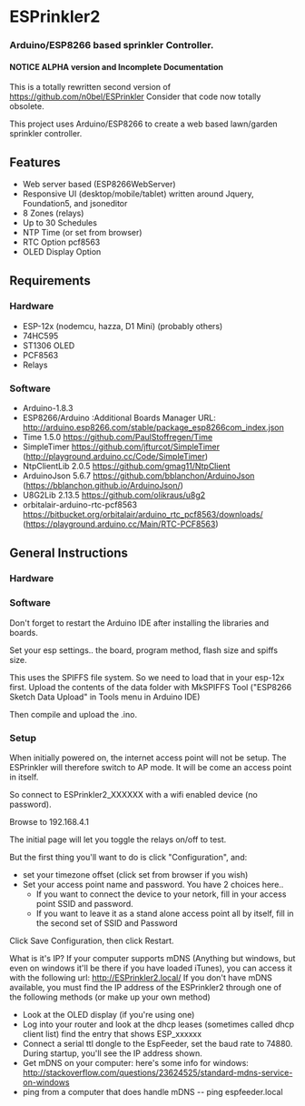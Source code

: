 # ESPrinkler2
### Arduino/ESP8266 based sprinkler Controller.

#### NOTICE ALPHA version and Incomplete Documentation

This is a totally rewritten second version of https://github.com/n0bel/ESPrinkler Consider that code now totally obsolete.

This project uses Arduino/ESP8266 to create a web based lawn/garden sprinkler controller.

## Features

* Web server based (ESP8266WebServer)
* Responsive UI (desktop/mobile/tablet) written around Jquery, Foundation5, and jsoneditor
* 8 Zones (relays)
* Up to 30 Schedules
* NTP Time (or set from browser)
* RTC Option pcf8563
* OLED Display Option

## Requirements

### Hardware

* ESP-12x (nodemcu, hazza, D1 Mini) (probably others)
* 74HC595
* ST1306 OLED
* PCF8563
* Relays


### Software
* Arduino-1.8.3
* ESP8266/Arduino :Additional Boards Manager URL: http://arduino.esp8266.com/stable/package_esp8266com_index.json
* Time 1.5.0 https://github.com/PaulStoffregen/Time
* SimpleTimer https://github.com/jfturcot/SimpleTimer (http://playground.arduino.cc/Code/SimpleTimer)
* NtpClientLib 2.0.5 https://github.com/gmag11/NtpClient
* ArduinoJson 5.6.7 https://github.com/bblanchon/ArduinoJson (https://bblanchon.github.io/ArduinoJson/)
* U8G2Lib 2.13.5 https://github.com/olikraus/u8g2
* orbitalair-arduino-rtc-pcf8563  https://bitbucket.org/orbitalair/arduino_rtc_pcf8563/downloads/ (https://playground.arduino.cc/Main/RTC-PCF8563)



## General Instructions

### Hardware


### Software
Don't forget to restart the Arduino IDE after installing the libraries and boards.

Set your esp settings.. the board, program method, flash size and spiffs size.

This uses the SPIFFS file system.  So we need to load that in your esp-12x first.
Upload the contents of the data folder with MkSPIFFS Tool ("ESP8266 Sketch Data Upload" in Tools menu in Arduino IDE)

Then compile and upload the .ino.

### Setup

When initially powered on, the internet access point will not be setup.  The ESPrinkler will therefore switch to AP mode.   It will be come an access point
in itself.

So connect to ESPrinkler2_XXXXXX with a wifi enabled device (no password).

Browse to 192.168.4.1

The initial page will let you toggle the relays on/off to test.

But the first thing you'll want to do is click "Configuration", and:
* set your timezone offset (click set from browser if you wish)
* Set your access point name and password. You have 2 choices here..
  * If you want to connect the device to your netork, fill in your access point SSID and password.
  * If you want to leave it as a stand alone access point all by itself, fill in the second set of SSID and Password

Click Save Configuration, then click Restart.

What is it's IP?  If your computer supports mDNS (Anything but windows, but even
on windows it'll be there if you have loaded iTunes), you can access it with the following
url: http://ESPrinkler2.local/  If you don't have mDNS available, you must find the IP address of the ESPrinkler2 through one of the following methods (or make up your own method)

* Look at the OLED display (if you're using one)
* Log into your router and look at the dhcp leases (sometimes called dhcp client list)
find the entry that shows ESP_xxxxxx
* Connect a serial ttl dongle to the EspFeeder, set the baud rate to 74880.  During startup, you'll see the IP address shown.
* Get mDNS on your computer: here's some info for windows:
http://stackoverflow.com/questions/23624525/standard-mdns-service-on-windows
* ping from a computer that does handle mDNS   --  ping espfeeder.local
